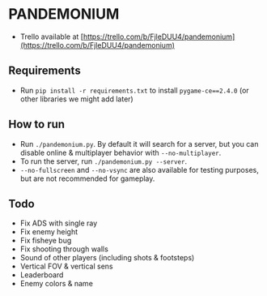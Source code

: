 # PANDEMONIUM

* Trello available at [https://trello.com/b/FjleDUU4/pandemonium](https://trello.com/b/FjleDUU4/pandemonium)

## Requirements
* Run `pip install -r requirements.txt` to install `pygame-ce==2.4.0` (or other libraries we might add later)

## How to run
* Run `./pandemonium.py`. By default it will search for a server, but you can disable online & multiplayer behavior with `--no-multiplayer`.
* To run the server, run `./pandemonium.py --server`.
* `--no-fullscreen` and `--no-vsync` are also available for testing purposes, but are not recommended for gameplay.

## Todo
* Fix ADS with single ray
* Fix enemy height
* Fix fisheye bug
* Fix shooting through walls
* Sound of other players (including shots & footsteps)
* Vertical FOV & vertical sens
* Leaderboard
* Enemy colors & name
